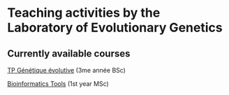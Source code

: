 # Teaching activities by the Laboratory of Evolutionary Genetics

## Currently available courses

[TP Génétique évolutive](./TP_Génétique_évolutive) (3me année BSc)

[Bioinformatics Tools](./Bioinformatics_Tools) (1st year MSc)
